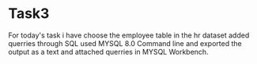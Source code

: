 # Task3
For today's task i have choose the employee table in the hr dataset added querries through SQL used MYSQL 8.0 Command line and exported the output as a text
and attached querries in MYSQL Workbench. 
